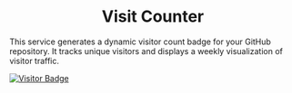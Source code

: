<h1 align="center"> Visit Counter </h1>

This service generates a dynamic visitor count badge for your GitHub repository. It tracks unique visitors and displays a weekly visualization of visitor traffic.


[![Visitor Badge](http://0.0.0.0:9090/badge/visit-counter)](http://0.0.0.0:9090/badge/visit-counter)
